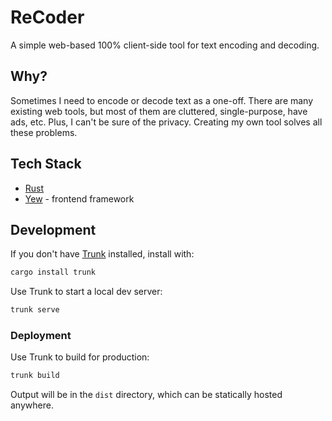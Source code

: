 # ReCoder

A simple web-based 100% client-side tool for text encoding and decoding.

## Why?

Sometimes I need to encode or decode text as a one-off. There are
many existing web tools, but most of them are cluttered,
single-purpose, have ads, etc. Plus, I can't be sure of the privacy.
Creating my own tool solves all these problems.

## Tech Stack

- [Rust](https://www.rust-lang.org)
- [Yew](https://yew.rs) - frontend framework

## Development

If you don't have [Trunk](https://trunkrs.dev) installed, install with:

```bash
cargo install trunk
```

Use Trunk to start a local dev server:

```bash
trunk serve
```

### Deployment

Use Trunk to build for production:

```bash
trunk build
```

Output will be in the `dist` directory, which can be statically hosted
anywhere.
